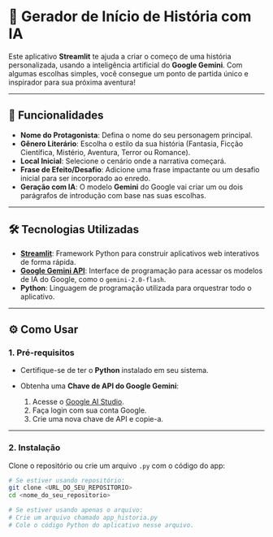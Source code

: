 # 📝 Gerador de Início de História com IA

Este aplicativo **Streamlit** te ajuda a criar o começo de uma história personalizada, usando a inteligência artificial do **Google Gemini**. Com algumas escolhas simples, você consegue um ponto de partida único e inspirador para sua próxima aventura!

---

## 🚀 Funcionalidades

- **Nome do Protagonista**: Defina o nome do seu personagem principal.
- **Gênero Literário**: Escolha o estilo da sua história (Fantasia, Ficção Científica, Mistério, Aventura, Terror ou Romance).
- **Local Inicial**: Selecione o cenário onde a narrativa começará.
- **Frase de Efeito/Desafio**: Adicione uma frase impactante ou um desafio inicial para ser incorporado ao enredo.
- **Geração com IA**: O modelo **Gemini** do Google vai criar um ou dois parágrafos de introdução com base nas suas escolhas.

---

## 🛠️ Tecnologias Utilizadas

- [**Streamlit**](https://streamlit.io/): Framework Python para construir aplicativos web interativos de forma rápida.
- [**Google Gemini API**](https://aistudio.google.com/): Interface de programação para acessar os modelos de IA do Google, como o `gemini-2.0-flash`.
- **Python**: Linguagem de programação utilizada para orquestrar todo o aplicativo.

---

## ⚙️ Como Usar

### 1. Pré-requisitos

- Certifique-se de ter o **Python** instalado em seu sistema.
- Obtenha uma **Chave de API do Google Gemini**:

  1. Acesse o [Google AI Studio](https://aistudio.google.com/).
  2. Faça login com sua conta Google.
  3. Crie uma nova chave de API e copie-a.

---

### 2. Instalação

Clone o repositório ou crie um arquivo `.py` com o código do app:

```bash
# Se estiver usando repositório:
git clone <URL_DO_SEU_REPOSITORIO>
cd <nome_do_seu_repositorio>

# Se estiver usando apenas o arquivo:
# Crie um arquivo chamado app_historia.py
# Cole o código Python do aplicativo nesse arquivo.
